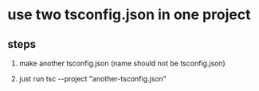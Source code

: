 # use two tsconfig.json in one project

## steps

1. make another tsconfig.json (name should not be tsconfig.json)

2. just run tsc --project "another-tsconfig.json"
